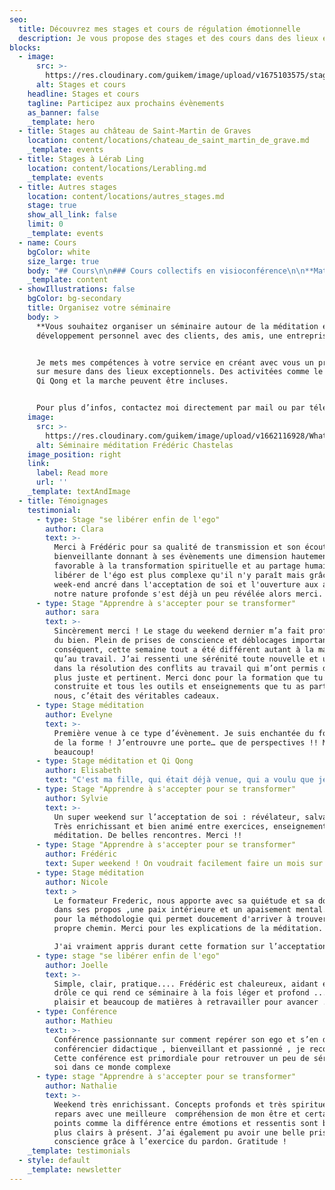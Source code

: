 ```yaml
---
seo:
  title: Découvrez mes stages et cours de régulation émotionnelle
  description: Je vous propose des stages et des cours dans des lieux exceptionnels.
blocks:
  - image:
      src: >-
        https://res.cloudinary.com/guikem/image/upload/v1675103575/stages-banner_zeaisq.jpg
      alt: Stages et cours
    headline: Stages et cours
    tagline: Participez aux prochains évènements
    as_banner: false
    _template: hero
  - title: Stages au château de Saint-Martin de Graves
    location: content/locations/chateau_de_saint_martin_de_grave.md
    _template: events
  - title: Stages à Lérab Ling
    location: content/locations/Lerabling.md
    _template: events
  - title: Autres stages
    location: content/locations/autres_stages.md
    stage: true
    show_all_link: false
    limit: 0
    _template: events
  - name: Cours
    bgColor: white
    size_large: true
    body: "## Cours\n\n### Cours collectifs en visioconférence\n\n**Matinée méditation**\_par\_zoom\_**un dimanche par mois** de 10h à 12h.\_\nCe cours est ouvert à tous.\\\nNous y pratiquons la\_méditation\_et abordons différents thèmes tels que l'ego, l'acceptation de soi ainsi que certains thèmes du bouddhisme.\n\n**Tarif: 14€** *la séance\_(payable par transfert bancaire après la séance)*\n\n**Pour recevoir chaque mois la\_date de la prochaine séance\_et le\_lien zoom\_pour vous connecter,** **inscrivez-vous à ma newsletter** en bas de page.\n\n### Cours particuliers\_\n\nCours particuliers de méditation à domicile ou en visioconférence\_\n\n**Tarif horaire: 55€**\n"
    _template: content
  - showIllustrations: false
    bgColor: bg-secondary
    title: Organisez votre séminaire
    body: >
      **Vous souhaitez organiser un séminaire autour de la méditation et du
      développement personnel avec des clients, des amis, une entreprise ?**


      Je mets mes compétences à votre service en créant avec vous un programme
      sur mesure dans des lieux exceptionnels. Des activitées comme le Yoga, le
      Qi Qong et la marche peuvent être incluses.


      Pour plus d’infos, contactez moi directement par mail ou par téléphone
    image:
      src: >-
        https://res.cloudinary.com/guikem/image/upload/v1662116928/WhatsApp_Image_2022-08-13_at_12.07.12-1_eshcn4.jpg
      alt: Séminaire méditation Frédéric Chastelas
    image_position: right
    link:
      label: Read more
      url: ''
    _template: textAndImage
  - title: Témoignages
    testimonial:
      - type: Stage "se libérer enfin de l'ego"
        author: Clara
        text: >-
          Merci à Frédéric pour sa qualité de transmission et son écoute
          bienveillante donnant à ses évènements une dimension hautement
          favorable à la transformation spirituelle et au partage humain. Se
          libérer de l'égo est plus complexe qu'il n'y paraît mais grâce à ce
          week-end ancré dans l'acceptation de soi et l'ouverture aux autres,
          notre nature profonde s'est déjà un peu révélée alors merci.
      - type: Stage "Apprendre à s'accepter pour se transformer"
        author: sara
        text: >-
          Sincèrement merci ! Le stage du weekend dernier m’a fait profondément
          du bien. Plein de prises de conscience et déblocages importants. Par
          conséquent, cette semaine tout a été différent autant à la maison
          qu’au travail. J’ai ressenti une sérénité toute nouvelle et un recul
          dans la résolution des conflits au travail qui m’ont permis d’être
          plus juste et pertinent. Merci donc pour la formation que tu as
          construite et tous les outils et enseignements que tu as partagés avec
          nous, c’était des véritables cadeaux.
      - type: Stage méditation
        author: Evelyne
        text: >-
          Première venue à ce type d’évènement. Je suis enchantée du fond comme
          de la forme ! J’entrouvre une porte… que de perspectives !! Merci
          beaucoup!
      - type: Stage méditation et Qi Qong
        author: Elisabeth
        text: "C'est ma fille, qui était déjà venue, qui a voulu que je l'accompagne. Je lui ai dit d'accord mais moi je ne sais pas méditer, je vais fermer les yeux et je vais penser à tout ce qui m'attend au retour. Il y a une telle sérénité sur le site que je me suis sentie bien. Au cours des méditations, j'ai suivi ma respiration et miracle aucune pensée n'est venue la troubler. \LJ'ai adoré le QI GONG, je fais les mouvements chez moi et je médite tous les deux jours."
      - type: Stage "Apprendre à s'accepter pour se transformer"
        author: Sylvie
        text: >-
          Un super weekend sur l’acceptation de soi : révélateur, salvateur.
          Très enrichissant et bien animé entre exercices, enseignements et
          méditation. De belles rencontres. Merci !!
      - type: Stage "Apprendre à s'accepter pour se transformer"
        author: Frédéric
        text: Super weekend ! On voudrait facilement faire un mois sur ce sujet !
      - type: Stage méditation
        author: Nicole
        text: >
          Le formateur Frederic, nous apporte avec sa quiétude et sa douceur
          dans ses propos ,une paix intérieure et un apaisement mental. Merci
          pour la méthodologie qui permet doucement d'arriver à trouver son
          propre chemin. Merci pour les explications de la méditation.

          J'ai vraiment appris durant cette formation sur l’acceptation MERCI.
      - type: stage "se libérer enfin de l'ego"
        author: Joelle
        text: >-
          Simple, clair, pratique.... Frédéric est chaleureux, aidant et souvent
          drôle ce qui rend ce séminaire à la fois léger et profond .....grand
          plaisir et beaucoup de matières à retravailler pour avancer ...Merci
      - type: Conférence
        author: Mathieu
        text: >-
          Conférence passionnante sur comment repérer son ego et s’en défaire ,
          conférencier didactique , bienveillant et passionné , je recommande.
          Cette conférence est primordiale pour retrouver un peu de sérénité en
          soi dans ce monde complexe
      - type: stage "Apprendre à s'accepter pour se transformer"
        author: Nathalie
        text: >-
          Weekend très enrichissant. Concepts profonds et très spirituels. Je
          repars avec une meilleure  compréhension de mon être et certains
          points comme la différence entre émotions et ressentis sont beaucoup
          plus clairs à présent. J’ai également pu avoir une belle prise de
          conscience grâce à l’exercice du pardon. Gratitude !
    _template: testimonials
  - style: default
    _template: newsletter
---
```






